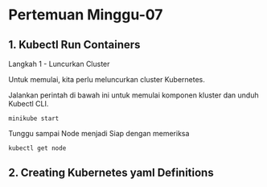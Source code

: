 # Pertemuan Minggu-07
## 1. Kubectl Run Containers
Langkah 1 - Luncurkan Cluster

Untuk memulai, kita perlu meluncurkan cluster Kubernetes.

Jalankan perintah di bawah ini untuk memulai komponen kluster dan unduh Kubectl CLI.

``minikube start``


Tunggu sampai Node menjadi Siap dengan memeriksa

 ``kubectl get node``
## 2. Creating Kubernetes yaml Definitions
